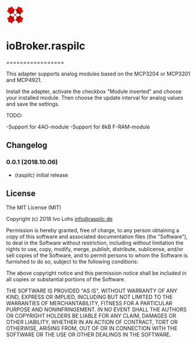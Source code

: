 ![Logo](admin/raspilc.png)
# ioBroker.raspilc
=================

This adapter supports analog modules based on the MCP3204 or MCP3201 and MCP4921.

Install the adapter, activate the checkbox "Module inserted" and choose your installed module.
Then choose the update interval for analog values and save the settings.


TODO:

-Support for 4AO-module
-Support for 8kB F-RAM-module


## Changelog

### 0.0.1 (2018.10.06)
* (raspilc) initial release

## License
The MIT License (MIT)

Copyright (c) 2018 Ivo Lohs <info@raspilc.de>

Permission is hereby granted, free of charge, to any person obtaining a copy
of this software and associated documentation files (the "Software"), to deal
in the Software without restriction, including without limitation the rights
to use, copy, modify, merge, publish, distribute, sublicense, and/or sell
copies of the Software, and to permit persons to whom the Software is
furnished to do so, subject to the following conditions:

The above copyright notice and this permission notice shall be included in
all copies or substantial portions of the Software.

THE SOFTWARE IS PROVIDED "AS IS", WITHOUT WARRANTY OF ANY KIND, EXPRESS OR
IMPLIED, INCLUDING BUT NOT LIMITED TO THE WARRANTIES OF MERCHANTABILITY,
FITNESS FOR A PARTICULAR PURPOSE AND NONINFRINGEMENT. IN NO EVENT SHALL THE
AUTHORS OR COPYRIGHT HOLDERS BE LIABLE FOR ANY CLAIM, DAMAGES OR OTHER
LIABILITY, WHETHER IN AN ACTION OF CONTRACT, TORT OR OTHERWISE, ARISING FROM,
OUT OF OR IN CONNECTION WITH THE SOFTWARE OR THE USE OR OTHER DEALINGS IN
THE SOFTWARE.
